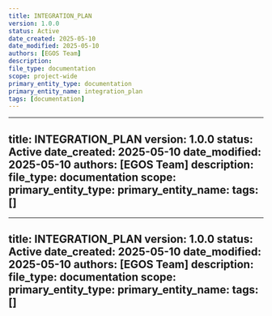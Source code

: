 ```yaml
---
title: INTEGRATION_PLAN
version: 1.0.0
status: Active
date_created: 2025-05-10
date_modified: 2025-05-10
authors: [EGOS Team]
description: 
file_type: documentation
scope: project-wide
primary_entity_type: documentation
primary_entity_name: integration_plan
tags: [documentation]
---
```

---
title: INTEGRATION_PLAN
version: 1.0.0
status: Active
date_created: 2025-05-10
date_modified: 2025-05-10
authors: [EGOS Team]
description: 
file_type: documentation
scope: 
primary_entity_type: 
primary_entity_name: 
tags: []
---

---
title: INTEGRATION_PLAN
version: 1.0.0
status: Active
date_created: 2025-05-10
date_modified: 2025-05-10
authors: [EGOS Team]
description: 
file_type: documentation
scope: 
primary_entity_type: 
primary_entity_name: 
tags: []
---

<!-- 
@references:
- .windsurfrules
- CODE_OF_CONDUCT.md
- MQP.md
- README.md
- ROADMAP.md
- CROSSREF_STANDARD.md

@references(level=1):
  - docs/governance/cross_reference_best_practices.md





  - [MQP](../core/MQP.md) - Master Quantum Prompt defining EGOS principles
  - [ROADMAP](../governance/migrations/processed/pt/ROADMAP.md) - Project roadmap and planning
- Process Documentation:
  - [cross_reference_best_practices](../governance/cross_reference_best_practices.md)
  - docs/project/INTEGRATION_PLAN.md




**Status:** Placeholder
**Date:** 2025-04-10

**Purpose:** To map and plan the integration of external frameworks (e.g., Empyreal SDK, CrewAI) and strategic approaches with EGOS subsystems, including Proof-of-Concepts (PoCs).

*(Details to be added based on Task INTEGRATION-1)* 